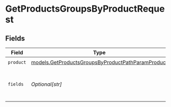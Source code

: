 # GetProductsGroupsByProductRequest


## Fields

| Field                                                                                                        | Type                                                                                                         | Required                                                                                                     | Description                                                                                                  |
| ------------------------------------------------------------------------------------------------------------ | ------------------------------------------------------------------------------------------------------------ | ------------------------------------------------------------------------------------------------------------ | ------------------------------------------------------------------------------------------------------------ |
| `product`                                                                                                    | [models.GetProductsGroupsByProductPathParamProduct](../models/getproductsgroupsbyproductpathparamproduct.md) | :heavy_check_mark:                                                                                           | Cribl Product                                                                                                |
| `fields`                                                                                                     | *Optional[str]*                                                                                              | :heavy_minus_sign:                                                                                           | fields to add to results: git.commit, git.localChanges, git.log                                              |